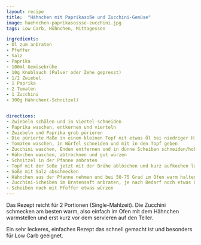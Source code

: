 ```yaml
---
layout: recipe
title:  "Hähnchen mit Paprikasoße und Zucchini-Gemüse"
image: haehnchen-paprikasossse-zucchini.jpg
tags: Low Carb, Hühnchen, Mittagessen

ingredients:
- Öl zum anbraten
- Pfeffer
- Salz
- Paprika
- 100ml Gemüsebrühe
- 10g Knoblauch (Pulver oder Zehe gepresst)
- 1/2 Zwiebel
- 1 Paprika
- 2 Tomaten
- 1 Zucchini
- 300g Hähnchen(-Schnitzel)


directions:
- Zwiebeln schälen und in Viertel schneiden
- Paprika waschen, entkernen und vierteln
- Zwiebeln und Paprika grob pürieren
- Die pürierte Maße in einem kleinen Topf mit etwas Öl bei niedriger Hitze braten lassen
- Tomaten waschen, in Würfel schneiden und mit in den Topf geben
- Zucchini waschen, Enden entfernen und in dünne Scheiben schneiden/hobeln
- Hähnchen waschen, abtrocknen und gut würzen
- Schnitzel in der Pfanne anbraten
- Topf mit der Soße jetzt mit der Brühe ablöschen und kurz aufkochen lassen
- Soße mit Salz abschmecken
- Hähnchen aus der Pfanne nehmen und bei 50-75 Grad im Ofen warm halten
- Zucchini-Scheiben im Bratensaft anbraten, je nach Bedarf noch etwas Öl zugeben
- Scheiben noch mit Pfeffer etwas würzen
---
```


Das Rezept reicht für 2 Portionen (Single-Mahlzeit). Die Zucchini
schmecken am besten warm, also einfach im Ofen mit dem Hähnchen
warmstellen und erst kurz vor dem servieren auf den Teller.

Ein sehr leckeres, einfaches Rezept das schnell gemacht ist und
besonders für Low Carb geeignet.
